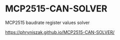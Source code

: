 # MCP2515-CAN-SOLVER
MCP2515 baudrate register values solver

https://phryniszak.github.io/MCP2515-CAN-SOLVER/
